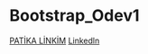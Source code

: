 ﻿# Bootstrap_Odev1
 [PATİKA LİNKİM](https://app.patika.dev/verkillius)
[Linkedln](https://www.linkedin.com/in/berkecalli/)

 
